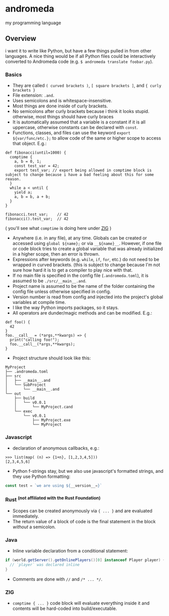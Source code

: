 # andromeda
my programming language

## Overview
i want it to write like Python, but have a few things pulled in from other languages. A nice thing would be if all Python files could be interactively converted to Andromeda code (e.g. `$ andromeda translate foobar.py`).

### Basics
* They are called `( curved brackets )`, `[ square brackets ]`, and `{ curly brackets }`
* File extension: `.and`.
* Uses semicolons and is whitespace-insensitive.
* Most things are done inside of curly brackets.
* No semicolons after curly brackets because i think it looks stupid. otherwise, most things should have curly braces
* It is automatically assumed that a variable is a constant if it is all uppercase, otherwise constants can be declared with `const`.
* Functions, classes, and files can use the keyword `export ${var/func/etc.};` to allow code of the same or higher scope to access that object. E.g.:
```
def fibonacci(until=1000) {
  comptime {
    a, b = 0, 1;
    const test_var = 42;
    export test_var; // export being allowed in comptime block is subject to change because i have a bad feeling about this for some reason.
  }
  while a < until {
    yield a;
    a, b = b, a + b;
  }
}

fibonacci.test_var;    // 42
fibonacci().test_var;  // 42
```
( you'll see what `comptime` is doing here under [ZIG](###-ZIG) )
* Anywhere (i.e. in any file), at any time. Globals can be created or accessed using `global ${name};` or via `__${name}__`. However, if one file or code block tries to create a global variable that was already initialized in a higher scope, then an error is thrown.
* Expressions after keywords (e.g. `while`, `if`, `for`, etc.) do not need to be wrapped in curved brackets. (this is subject to change because I'm not sure how hard it is to get a compiler to play nice with that.
* If no main file is specified in the config file (`.andromeda.toml`), it is assumed to be `./src/__main__.and`.
* Project name is assumed to be the name of the folder containing the config file unless otherwise specified in config.
* Version number is read from config and injected into the project's global variables at compile time.
* I like the way Python imports packages, so it stays.
* All operators are dunder/magic methods and can be modified. E.g.:
```
def foo() {
  42
}
foo.__call__ = (*args,**kwargs) => {
  print("calling foo!");
  foo.__call__(*args,**kwargs);
}
```
* Project structure should look like this:
```
MyProject
├── .andromeda.toml
├── src
│   ├── __main__.and
│   └── SubProject
│       └── __main__.and
└── out
    ├── build
    │   └── v0.0.1
    │       └── MyProject.cand
    └── exec
        └── v0.0.1
            ├── MyProject.exe
            └── MyProject
```

### Javascript
* declaration of anonymous callbacks, e.g.:
```
>>> list(map( (n) => {1+n}, [1,2,3,4,5]))
[2,3,4,5,6]
```
* Python f-strings stay, but we also use javascript's formatted strings, and they use Python formatting:
```js
const test = `we are using ${__version__=}`
```

### Rust <sup>(not affiliated with the Rust Foundation)</sup>
* Scopes can be created anonymously via `{ ... }` and are evaluated immediately.
* The return value of a block of code is the final statement in the block *without* a semicolon.

### Java
* Inline variable declaration from a conditional statement:
```java
if (world.getServer().getOnlinePlayers()[0] instanceof Player player) {
  // `player` was declared inline
}
```
* Comments are done with `//` and `/* ... */`.

### ZIG
* `comptime { ... }` code block will evaluate everything inside it and contents will be hard-coded into build/executable. 
